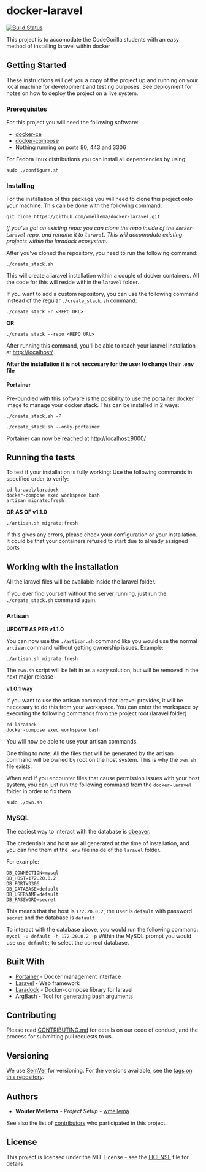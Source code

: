 # docker-laravel
[![Build Status](https://travis-ci.org/wmellema/docker-laravel.svg?branch=master)](https://travis-ci.org/wmellema/docker-laravel)

This project is to accomodate the CodeGorilla students with an easy method of installing laravel within docker

## Getting Started

These instructions will get you a copy of the project up and running on your local machine for development and testing purposes. See deployment for notes on how to deploy the project on a live system.

### Prerequisites

For this project you will need the following software:
* [docker-ce](https://www.docker.com/community-edition)
* [docker-compose](https://docs.docker.com/compose/)
* Nothing running on ports 80, 443 and 3306

For Fedora linux distributions you can install all dependencies by using:
```
sudo ./configure.sh
```

### Installing

For the installation of this package you will need to clone this project onto your machine. This can be done with the following command.

```
git clone https://github.com/wmellema/docker-laravel.git
```

*If you've got an existing repo: you can clone the repo inside of the `docker-Laravel` repo, and rename it to `laravel`. This will accomodate existing projects within the laradock ecosystem.*

After you've cloned the repository, you need to run the following command:

```
./create_stack.sh
```
This will create a laravel installation within a couple of docker containers. All the code for this will reside within the `laravel` folder.

If you want to add a custom repository, you can use the following command instead of the regular `./create_stack.sh` command:
```
./create_stack -r <REPO_URL>
```
**OR**
```
./create_stack --repo <REPO_URL>
```

After running this command, you'll be able to reach your laravel installation at [http://localhost/](http://localhost/)

**After the installation it is not neccesary for the user to change their .env file**

#### Portainer

Pre-bundled with this software is the posibility to use the [portainer](https://portainer.io/) docker image to manage your docker stack. This can be installed in 2 ways:
```
./create_stack.sh -P
```
```
./create_stack.sh --only-portainer  
```
Portainer can now be reached at [http://localhost:9000/](http://localhost:9000)



## Running the tests

To test if your installation is fully working: Use the following commands in specified order to verify:
```
cd laravel/laradock
docker-compose exec workspace bash
artisan migrate:fresh
```
**OR AS OF v1.1.0**
```
./artisan.sh migrate:fresh
```
If this gives any errors, please check your configuration or your installation. It could be that your containers refused to start due to already assigned ports

## Working with the installation

All the laravel files will be available inside the laravel folder.

If you ever find yourself without the server running, just run the `./create_stack.sh` command again.

### Artisan

**UPDATE AS PER v1.1.0**

You can now use the `./artisan.sh` command like you would use the normal `artisan` command without getting ownership issues. Example:

```
./artisan.sh migrate:fresh
```

The `own.sh` script will be left in as a easy solution, but will be removed in the next major release

**v1.0.1 way**

If you want to use the artisan command that laravel provides, it will be neccesary to do this from your workspace. You can enter the workspace by executing the following commands from the project root (laravel folder)
```
cd laradock
docker-compose exec workspace bash
```

You will now be able to use your artisan commands.

One thing to note: All the files that will be generated by the artisan command will be owned by root on the host system. This is why the `own.sh` file exists.

When and if you encounter files that cause permission issues with your host system, you can just run the following command from the `docker-laravel` folder in order to fix them

```
sudo ./own.sh
```


### MySQL

The easiest way to interact with the database is [dbeaver](https://dbeaver.jkiss.org/).

The credentials and host are all generated at the time of installation, and you can find them at the `.env` file inside of the `laravel` folder.

For example:
```
DB_CONNECTION=mysql
DB_HOST=172.20.0.2
DB_PORT=3306
DB_DATABASE=default
DB_USERNAME=default
DB_PASSWORD=secret
```

This means that the host is `172.20.0.2`, the user is `default` with password `secret` and the database is `default`

To interact with the database above, you would run the following command:
`mysql -u default -h 172.20.0.2 -p`
Within the MySQL prompt you would use `use default;` to select the correct database.

## Built With

* [Portainer](https://portainer.io/) - Docker management interface
* [Laravel](https://github.com/laravel/laravel) - Web framework
* [Laradock](https://github.com/laradock/laradock) - Docker-compose library for laravel
* [ArgBash](https://argbash.io/) - Tool for generating bash arguments

## Contributing

Please read [CONTRIBUTING.md](https://gist.github.com/PurpleBooth/b24679402957c63ec426) for details on our code of conduct, and the process for submitting pull requests to us.

## Versioning

We use [SemVer](http://semver.org/) for versioning. For the versions available, see the [tags on this repository](https://github.com/wmellema/docker-laravel/tags).

## Authors

* **Wouter Mellema** - *Project Setup* - [wmellema](https://github.com/wmellema)

See also the list of [contributors](https://github.com/wmellema/docker-laravel/contributors) who participated in this project.

## License

This project is licensed under the MIT License - see the [LICENSE](LICENSE) file for details
